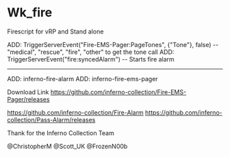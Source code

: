 # Wk_fire
Firescript for vRP and Stand alone

ADD: TriggerServerEvent("Fire-EMS-Pager:PageTones", {"Tone"}, false) -- "medical", "rescue", "fire", "other"
to get the tone call
ADD: TriggerServerEvent("fire:syncedAlarm") -- Starts fire alarm

--------------------------------------------------------------------------------------------------
ADD: inferno-fire-alarm
ADD: inferno-fire-ems-pager


Download Link
https://github.com/inferno-collection/Fire-EMS-Pager/releases

https://github.com/inferno-collection/Fire-Alarm
https://github.com/inferno-collection/Pass-Alarm/releases


Thank for the Inferno Collection Team

@ChristopherM
@Scott_UK
@FrozenN00b
